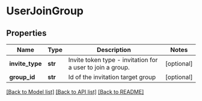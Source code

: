 # UserJoinGroup

## Properties
Name | Type | Description | Notes
------------ | ------------- | ------------- | -------------
**invite_type** | **str** | Invite token type - invitation for a user to join a group. | [optional] 
**group_id** | **str** | Id of the invitation target group | [optional] 

[[Back to Model list]](../README.md#documentation-for-models) [[Back to API list]](../README.md#documentation-for-api-endpoints) [[Back to README]](../README.md)

